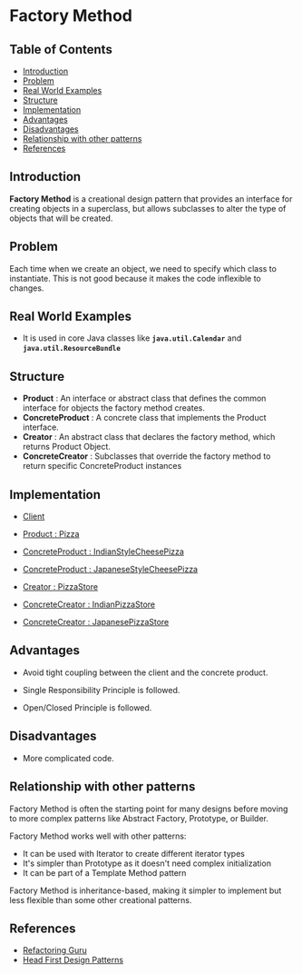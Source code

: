 # Factory Method

## Table of Contents

- [Introduction](#introduction)
- [Problem](#problem)
- [Real World Examples](#real-world-examples)
- [Structure](#structure)
- [Implementation](#implementation)
- [Advantages](#advantages)
- [Disadvantages](#disadvantages)
- [Relationship with other patterns](#relationship-with-other-patterns)
- [References](#references)

## Introduction

**Factory Method** is a creational design pattern that provides an interface for creating objects in a superclass, but allows subclasses to alter the type of objects that will be created.

## Problem

Each time when we create an object, we need to specify which class to instantiate. This is not good because it makes the code inflexible to changes.

## Real World Examples

- It is used in core Java classes like **`java.util.Calendar`** and **`java.util.ResourceBundle`**

## Structure

- **Product** : An interface or abstract class that defines the common interface for objects the factory method creates.
- **ConcreteProduct** : A concrete class that implements the Product interface.
- **Creator** : An abstract class that declares the factory method, which returns Product Object.
- **ConcreteCreator** : Subclasses that override the factory method to return specific ConcreteProduct instances

## Implementation

- [Client](src/Main.java)

- [Product : Pizza](src/Pizza.java)

- [ConcreteProduct : IndianStyleCheesePizza](src/IndianStyleCheesePizza.java)

- [ConcreteProduct : JapaneseStyleCheesePizza](src/JapaneseStyleCheesePizza.java)

- [Creator : PizzaStore](src/PizzaStore.java)

- [ConcreteCreator : IndianPizzaStore](src/IndianPizzaStore.java)

- [ConcreteCreator : JapanesePizzaStore](src/JapanesePizzaStore.java)

## Advantages

- Avoid tight coupling between the client and the concrete product.

- Single Responsibility Principle is followed.

- Open/Closed Principle is followed.

## Disadvantages

- More complicated code.

## Relationship with other patterns

Factory Method is often the starting point for many designs before moving to more complex patterns like Abstract Factory, Prototype, or Builder.

Factory Method works well with other patterns:

- It can be used with Iterator to create different iterator types
- It's simpler than Prototype as it doesn't need complex initialization
- It can be part of a Template Method pattern

Factory Method is inheritance-based, making it simpler to implement but less flexible than some other creational patterns.

## References

- [Refactoring Guru](https://refactoring.guru/design-patterns/factory-method)
- [Head First Design Patterns](https://www.oreilly.com/library/view/head-first-design/0596007124/)
